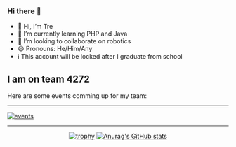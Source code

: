 ### Hi there 👋
- 👋 Hi, I’m Tre
- 🌱 I’m currently learning PHP and Java
- 💞️ I’m looking to collaborate on robotics
- 😄 Pronouns: He/Him/Any
- ℹ️ This account will be locked after I graduate from school

## I am on team 4272
Here are some events comming up for my team: <br><hr/>
[![events](https://thebluealliance-embed.herokuapp.com/embed.svg?font=Arial&num=4272&doubleSpace=true&github=true)](https://www.thebluealliance.com/team/4272)
<hr/>
<div align="center">
  
[![trophy](https://github-profile-trophy.vercel.app/?username=TreSchool&theme=onedark)](https://github.com/ryo-ma/github-profile-trophy)
  [![Anurag's GitHub stats](https://github-readme-stats.vercel.app/api?username=TreSchool&show_icons=true&theme=dark)](https://github.com/anuraghazra/github-readme-stats)

</div>

<!---
- 📫 How to reach me: [Discord](https://www.discord.com/users/267139558125076480)
- 👀 I’m interested in ...
--->
